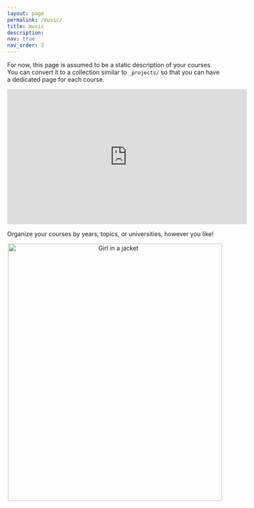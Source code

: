```yaml
---
layout: page
permalink: /music/
title: music
description:
nav: true
nav_order: 3
---
```


For now, this page is assumed to be a static description of your courses. You can convert it to a collection similar to `_projects/` so that you can have a dedicated page for each course.
<center><iframe width="560" height="315" src="https://www.youtube.com/embed/hSarLoapA5E" title="YouTube video player" frameborder="0" allow="accelerometer; autoplay; clipboard-write; encrypted-media; gyroscope; picture-in-picture; web-share" allowfullscreen></iframe></center>

Organize your courses by years, topics, or universities, however you like!
<center><img src="https://johanndizon.github.io/assets/img/prof_pic1.jpg" alt="Girl in a jacket" style="width:500px;height:600px;"></center>
